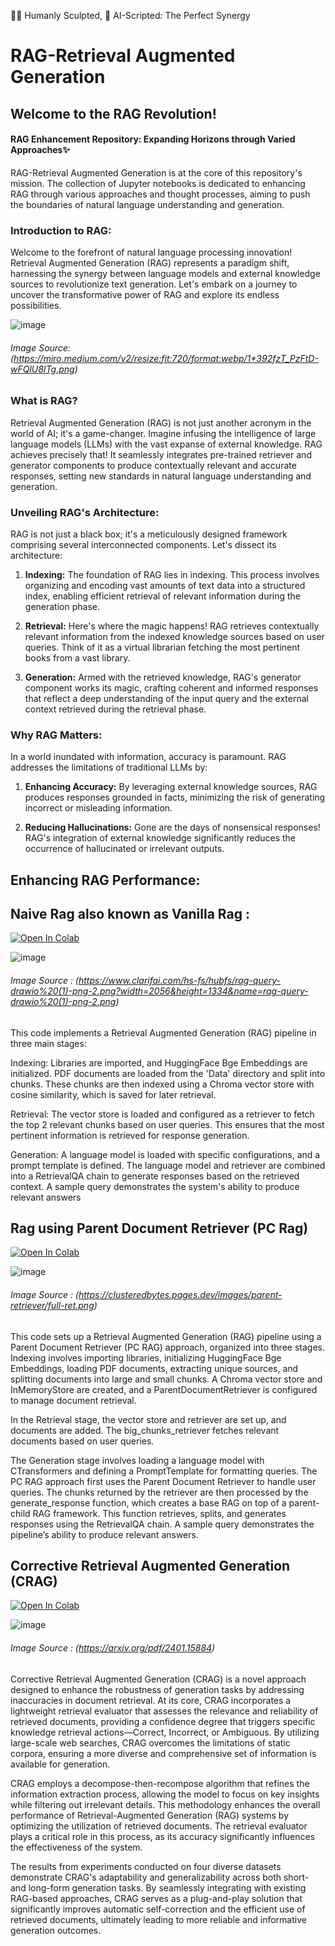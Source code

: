👨‍💻 Humanly Sculpted, 🤖 AI-Scripted: The Perfect Synergy
### 

# RAG-Retrieval Augmented Generation
## Welcome to the RAG Revolution!


#### RAG Enhancement Repository: Expanding Horizons through Varied Approaches✨
RAG-Retrieval Augmented Generation is at the core of this repository's mission. The collection of Jupyter notebooks is dedicated to enhancing RAG through various approaches and thought processes, aiming to push the boundaries of natural language understanding and generation. 

### Introduction to RAG:

Welcome to the forefront of natural language processing innovation! Retrieval Augmented Generation (RAG) represents a paradigm shift, harnessing the synergy between language models and external knowledge sources to revolutionize text generation. Let's embark on a journey to uncover the transformative power of RAG and explore its endless possibilities.


![image](https://github.com/user-attachments/assets/b8c08eff-888c-458f-a6de-8983d52696d5)

###### Image Source: (https://miro.medium.com/v2/resize:fit:720/format:webp/1*392fzT_PzFtD-wFQlU8ITg.png)

### What is RAG?

Retrieval Augmented Generation (RAG) is not just another acronym in the world of AI; it's a game-changer. Imagine infusing the intelligence of large language models (LLMs) with the vast expanse of external knowledge. RAG achieves precisely that! It seamlessly integrates pre-trained retriever and generator components to produce contextually relevant and accurate responses, setting new standards in natural language understanding and generation.

### Unveiling RAG's Architecture:

RAG is not just a black box; it's a meticulously designed framework comprising several interconnected components. Let's dissect its architecture:

1. **Indexing:** The foundation of RAG lies in indexing. This process involves organizing and encoding vast amounts of text data into a structured index, enabling efficient retrieval of relevant information during the generation phase.


2. **Retrieval:** Here's where the magic happens! RAG retrieves contextually relevant information from the indexed knowledge sources based on user queries. Think of it as a virtual librarian fetching the most pertinent books from a vast library.


3. **Generation:** Armed with the retrieved knowledge, RAG's generator component works its magic, crafting coherent and informed responses that reflect a deep understanding of the input query and the external context retrieved during the retrieval phase.


### Why RAG Matters:
In a world inundated with information, accuracy is paramount. RAG addresses the limitations of traditional LLMs by:

1. **Enhancing Accuracy:** By leveraging external knowledge sources, RAG produces responses grounded in facts, minimizing the risk of generating incorrect or misleading information.

2. **Reducing Hallucinations:** Gone are the days of nonsensical responses! RAG's integration of external knowledge significantly reduces the occurrence of hallucinated or irrelevant outputs.

## Enhancing RAG Performance: 

##  Naive Rag also known as Vanilla Rag : 

[![Open In Colab](https://colab.research.google.com/assets/colab-badge.svg)]()

![image](https://github.com/user-attachments/assets/4db4db94-795e-4657-9f07-0c7d6b2f4fac)

###### Image Source : (https://www.clarifai.com/hs-fs/hubfs/rag-query-drawio%20(1)-png-2.png?width=2056&height=1334&name=rag-query-drawio%20(1)-png-2.png)

This code implements a Retrieval Augmented Generation (RAG) pipeline in three main stages:

Indexing: Libraries are imported, and HuggingFace Bge Embeddings are initialized. PDF documents are loaded from the 'Data' directory and split into chunks. These chunks are then indexed using a Chroma vector store with cosine similarity, which is saved for later retrieval.

Retrieval: The vector store is loaded and configured as a retriever to fetch the top 2 relevant chunks based on user queries. This ensures that the most pertinent information is retrieved for response generation.

Generation: A language model is loaded with specific configurations, and a prompt template is defined. The language model and retriever are combined into a RetrievalQA chain to generate responses based on the retrieved context. A sample query demonstrates the system's ability to produce relevant answers

## Rag using Parent Document Retriever (PC Rag)
[![Open In Colab](https://colab.research.google.com/assets/colab-badge.svg)]()

![image](https://github.com/user-attachments/assets/248aaf33-8dcd-4000-a6b6-fe1614a57d0e)

###### Image Source : (https://clusteredbytes.pages.dev/images/parent-retriever/full-ret.png)


This code sets up a Retrieval Augmented Generation (RAG) pipeline using a Parent Document Retriever (PC RAG) approach, organized into three stages. Indexing involves importing libraries, initializing HuggingFace Bge Embeddings, loading PDF documents, extracting unique sources, and splitting documents into large and small chunks. A Chroma vector store and InMemoryStore are created, and a ParentDocumentRetriever is configured to manage document retrieval.

In the Retrieval stage, the vector store and retriever are set up, and documents are added. The big_chunks_retriever fetches relevant documents based on user queries.






The Generation stage involves loading a language model with CTransformers and defining a PromptTemplate for formatting queries. The PC RAG approach first uses the Parent Document Retriever to handle user queries. The chunks returned by the retriever are then processed by the generate_response function, which creates a base RAG on top of a parent-child RAG framework. This function retrieves, splits, and generates responses using the RetrievalQA chain. A sample query demonstrates the pipeline’s ability to produce relevant answers.


##  Corrective Retrieval Augmented Generation (CRAG)
[![Open In Colab](https://colab.research.google.com/assets/colab-badge.svg)]()

![image](https://github.com/user-attachments/assets/493ef130-b949-4aef-bb2c-112313d4f2d9)

###### Image Source : (https://arxiv.org/pdf/2401.15884)


Corrective Retrieval Augmented Generation (CRAG) is a novel approach designed to enhance the robustness of generation tasks by addressing inaccuracies in document retrieval. At its core, CRAG incorporates a lightweight retrieval evaluator that assesses the relevance and reliability of retrieved documents, providing a confidence degree that triggers specific knowledge retrieval actions—Correct, Incorrect, or Ambiguous. By utilizing large-scale web searches, CRAG overcomes the limitations of static corpora, ensuring a more diverse and comprehensive set of information is available for generation.

CRAG employs a decompose-then-recompose algorithm that refines the information extraction process, allowing the model to focus on key insights while filtering out irrelevant details. This methodology enhances the overall performance of Retrieval-Augmented Generation (RAG) systems by optimizing the utilization of retrieved documents. The retrieval evaluator plays a critical role in this process, as its accuracy significantly influences the effectiveness of the system.

The results from experiments conducted on four diverse datasets demonstrate CRAG's adaptability and generalizability across both short- and long-form generation tasks. By seamlessly integrating with existing RAG-based approaches, CRAG serves as a plug-and-play solution that significantly improves automatic self-correction and the efficient use of retrieved documents, ultimately leading to more reliable and informative generation outcomes.





